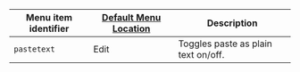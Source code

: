 | Menu item identifier | [Default Menu Location]({{site.baseurl}}/configure/editor-appearance/#examplethetinymcedefaultmenuitems) | Description                         |
|----------------------|----------------------------------------------------------------------------------------------------------|-------------------------------------|
| `pastetext`          | Edit                                                                                                     | Toggles paste as plain text on/off. |
